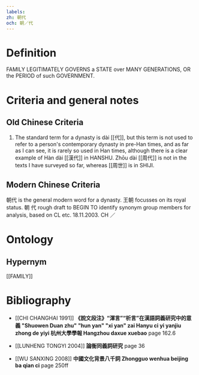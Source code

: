 ```yaml
---
labels: 
zh: 朝代
och: 朝／代
---
```


# Definition
FAMILY LEGITIMATELY GOVERNS a STATE over MANY GENERATIONS, OR the PERIOD of such GOVERNMENT.
# Criteria and general notes
## Old Chinese Criteria
1. The standard term for a dynasty is dài [[代]], but this term is not used to refer to a person's contemporary dynasty in pre-Han times, and as far as I can see, it is rarely so used in Han times, although there is a clear example of Hàn dài [[漢代]] in HANSHU. Zhōu dài [[周代]] is not in the texts I have surveyed so far, whereas [[周世]] is in SHIJI.
## Modern Chinese Criteria
朝代 is the general modern word for a dynasty.
王朝 focusses on its royal status.
朝
代
rough draft to BEGIN TO identify synonym group members for analysis, based on CL etc. 18.11.2003. CH ／
# Ontology

## Hypernym
[[FAMILY]]
# Bibliography
- [[CHI CHANGHAI 1991]]
**《說文段注》“渾言”“析言”在漢語詞義研究中的意義 "Shuowen Duan zhu" "hun yan" "xi yan" zai Hanyu ci yi yanjiu zhong de yiyi 杭州大學學報 Hangzhou daxue xuebao** page 162.6

- [[LUNHENG TONGYI 2004]]
**論衡同義詞研究** page 36

- [[WU SANXING 2008]]
**中國文化背景八千詞 Zhongguo wenhua beijing ba qian ci** page 250ff
